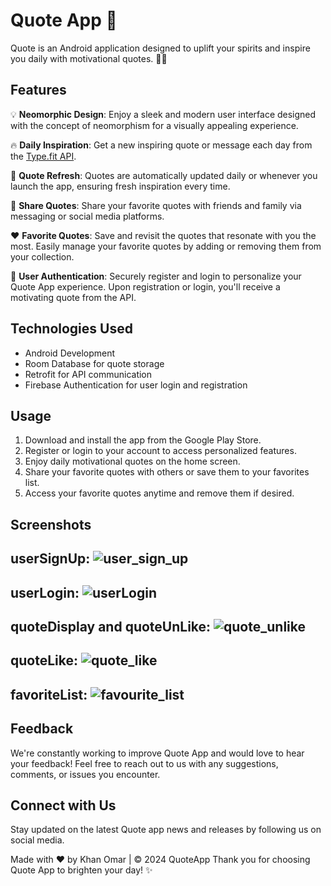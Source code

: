 # Quote App 🌟

Quote is an Android application designed to uplift your spirits and inspire you daily with motivational quotes. 📱💬

## Features
💡 **Neomorphic Design**: Enjoy a sleek and modern user interface designed with the concept of neomorphism for a visually appealing experience.

🔥 **Daily Inspiration**: Get a new inspiring quote or message each day from the [Type.fit API](https://type.fit/api/quotes).

🔄 **Quote Refresh**: Quotes are automatically updated daily or whenever you launch the app, ensuring fresh inspiration every time.

📲 **Share Quotes**: Share your favorite quotes with friends and family via messaging or social media platforms.

❤️ **Favorite Quotes**: Save and revisit the quotes that resonate with you the most. Easily manage your favorite quotes by adding or removing them from your collection.

🔐 **User Authentication**: Securely register and login to personalize your Quote App experience. Upon registration or login, you'll receive a motivating quote from the API.

## Technologies Used

- Android Development
- Room Database for quote storage
- Retrofit for API communication
- Firebase Authentication for user login and registration

## Usage

1. Download and install the app from the Google Play Store.
2. Register or login to your account to access personalized features.
3. Enjoy daily motivational quotes on the home screen.
4. Share your favorite quotes with others or save them to your favorites list.
5. Access your favorite quotes anytime and remove them if desired.

## Screenshots
userSignUp:
![user_sign_up](https://github.com/KOMAR-7/Quote-Today/assets/93786121/f15a6080-9247-4c6c-8bb0-c4b80b6683f2) 
-----------------------------
userLogin:
![userLogin](https://github.com/KOMAR-7/Quote-Today/assets/93786121/53cd9808-5419-4db1-aaf0-e5e6274c4e37)  
-----------------------------
quoteDisplay and quoteUnLike:
![quote_unlike](https://github.com/KOMAR-7/Quote-Today/assets/93786121/a1a6fcf5-7c9e-4cc6-8718-6fa5f1236df1) 
-----------------------------
quoteLike:
![quote_like](https://github.com/KOMAR-7/Quote-Today/assets/93786121/9b89b9d6-f1a7-4cfe-98c1-fea0e544576c) 
-----------------------------
favoriteList:
![favourite_list](https://github.com/KOMAR-7/Quote-Today/assets/93786121/22c434ef-7f0e-484f-af5c-51129b0ddcfb) 
-----------------------------






## Feedback

We're constantly working to improve Quote App and would love to hear your feedback! Feel free to reach out to us with any suggestions, comments, or issues you encounter.

## Connect with Us

Stay updated on the latest Quote app news and releases by following us on social media.

Made with ❤️ by Khan Omar | © 2024 QuoteApp
Thank you for choosing Quote App to brighten your day! ✨
